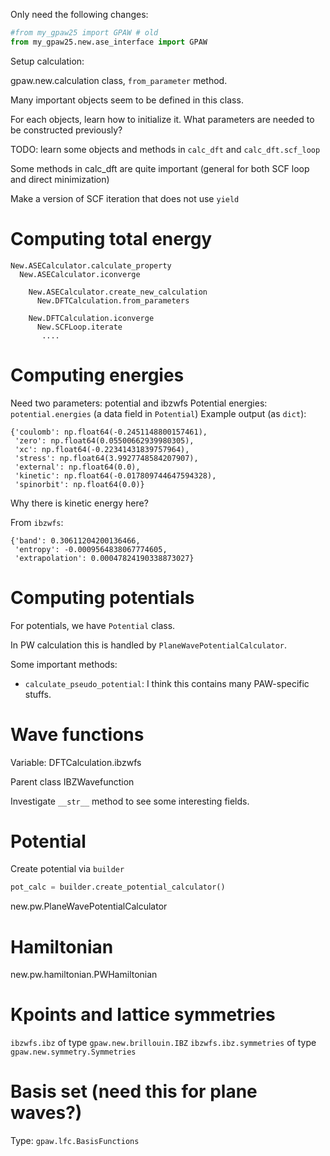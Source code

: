 Only need the following changes:
```python
#from my_gpaw25 import GPAW # old
from my_gpaw25.new.ase_interface import GPAW
```

Setup calculation:

gpaw.new.calculation class, `from_parameter` method.

Many important objects seem to be defined in this class.

For each objects, learn how to initialize it. What parameters are
needed to be constructed previously?

TODO: learn some objects and methods in
`calc_dft` and `calc_dft.scf_loop`

Some methods in calc_dft are quite important (general for both SCF loop and direct minimization)

Make a version of SCF iteration that does not use `yield`


# Computing total energy

```text
New.ASECalculator.calculate_property
  New.ASECalculator.iconverge
    
    New.ASECalculator.create_new_calculation
      New.DFTCalculation.from_parameters
    
    New.DFTCalculation.iconverge
      New.SCFLoop.iterate
       ....
```

# Computing energies

Need two parameters: potential and ibzwfs
Potential energies: `potential.energies` (a data field in `Potential`)
Example output (as `dict`):
```
{'coulomb': np.float64(-0.2451148800157461),
 'zero': np.float64(0.05500662939980305),
 'xc': np.float64(-0.22341431839757964),
 'stress': np.float64(3.9927748584207907),
 'external': np.float64(0.0),
 'kinetic': np.float64(-0.017809744647594328),
 'spinorbit': np.float64(0.0)}
```
Why there is kinetic energy here?

From `ibzwfs`:
```
{'band': 0.30611204200136466,
 'entropy': -0.0009564838067774605,
 'extrapolation': 0.00047824190338873027}
```

# Computing potentials

For potentials, we have `Potential` class.

In PW calculation this is handled by `PlaneWavePotentialCalculator`.

Some important methods:
- `calculate_pseudo_potential`: I think this contains many PAW-specific stuffs.


# Wave functions

Variable: DFTCalculation.ibzwfs

Parent class IBZWavefunction

Investigate `__str__` method to see some interesting fields.

# Potential

Create potential via `builder`
```python
pot_calc = builder.create_potential_calculator()
```

new.pw.PlaneWavePotentialCalculator

# Hamiltonian

new.pw.hamiltonian.PWHamiltonian



# Kpoints and lattice symmetries

`ibzwfs.ibz` of type `gpaw.new.brillouin.IBZ`
`ibzwfs.ibz.symmetries` of type `gpaw.new.symmetry.Symmetries`

# Basis set (need this for plane waves?)

Type: `gpaw.lfc.BasisFunctions`